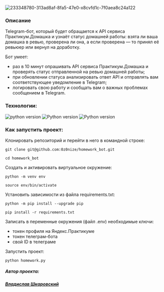![233348780-313ad8af-8fa5-47e0-x8cvfd1c-7f0aea8c24a122](https://user-images.githubusercontent.com/112638163/234632117-c09cbbb2-0453-4f23-b49a-480af6e9d3b5.png)

### Описание

Telegram-бот, который будет обращается к API сервиса Практикум.Домашка и узнаёт статус домашней работы: взята ли ваша домашка в ревью, проверена ли она, а если проверена — то принял её ревьюер или вернул на доработку.

Бот умеет:
* раз в 10 минут опрашивать API сервиса Практикум.Домашка и проверять статус отправленной на ревью домашней работы;
* при обновлении статуса анализировать ответ API и отправлять вам соответствующее уведомление в Telegram;
* логировать свою работу и сообщать вам о важных проблемах сообщением в Telegram.

### Технологии:
![python version](https://img.shields.io/badge/Python-3.9.10-green?logo=python)
![Python version](https://img.shields.io/badge/dotenv-0.19.0-green?logo=dotenv)
![Python version](https://img.shields.io/badge/telegram_bot-13.7-green?logo=telegram)

### Как запустить проект:

Клонировать репозиторий и перейти в него в командной строке:

```
git clone git@github.com:0z0nize/homework_bot.git
```

```
cd homework_bot
```

Cоздать и активировать виртуальное окружение:

```
python -m venv env
```

```
source env/bin/activate
```

Установить зависимости из файла requirements.txt:

```
python -m pip install --upgrade pip
```

```
pip install -r requirements.txt
```

Записать в переменные окружения (файл .env) необходимые ключи:

- токен профиля на Яндекс.Практикуме
- токен телеграм-бота
- свой ID в телеграме


Запустить проект:

```
python homework.py
```

##### Автор проекта:
##### [_Владислав Шкаровский_](https://github.com/0z0nize)

